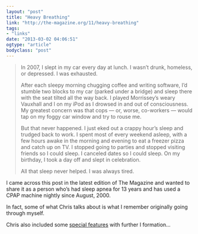 ```yaml
---
layout: "post"
title: "Heavy Breathing"
link: "http://the-magazine.org/11/heavy-breathing"
tags: 
- "links"
date: "2013-03-02 04:06:51"
ogtype: "article"
bodyclass: "post"
---
```


> In 2007, I slept in my car every day at lunch. I wasn’t drunk, homeless, or depressed. I was exhausted.
> 
> After each sleepy morning chugging coffee and writing software, I’d stumble two blocks to my car (parked under a bridge) and sleep there with the seat tilted all the way back. I played Morrissey’s weary Vauxhall and I on my iPod as I drowsed in and out of consciousness. My greatest concern was that cops — or, worse, co-workers — would tap on my foggy car window and try to rouse me.
> 
> But that never happened. I just eked out a crappy hour’s sleep and trudged back to work. I spent most of every weekend asleep, with a few hours awake in the morning and evening to eat a freezer pizza and catch up on TV. I stopped going to parties and stopped visiting friends so I could sleep. I canceled dates so I could sleep. On my birthday, I took a day off and slept in celebration.
> 
> All that sleep never helped. I was always tired.

I came across this post in the latest edition of The Magazine and wanted to share it as a person who’s had sleep apnea for 13 years and has used a CPAP machine nightly since August, 2000.

In fact, some of what Chris talks about is what I remember originally going through myself.

Chris also included some [special features](http://chrishiggins.com/apnea/) with further I formation…